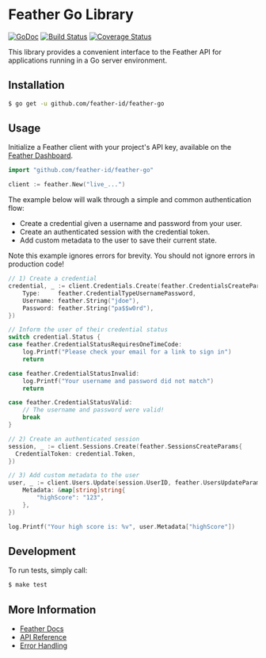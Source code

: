 # Feather Go Library

[![GoDoc](http://img.shields.io/badge/godoc-reference-blue.svg)](http://godoc.org/github.com/feather-id/feather-go) [![Build Status](https://travis-ci.org/feather-id/feather-go.svg?branch=master)](https://travis-ci.org/feather-id/feather-go) [![Coverage Status](https://coveralls.io/repos/github/feather-id/feather-go/badge.svg?branch=master&service=github)](https://coveralls.io/github/feather-id/feather-go?branch=master&service=github)

This library provides a convenient interface to the Feather API for applications running in a Go server environment.

## Installation

```sh
$ go get -u github.com/feather-id/feather-go
```

## Usage

Initialize a Feather client with your project's API key, available on the [Feather Dashboard](https://feather.id/dashboard).

```go
import "github.com/feather-id/feather-go"

client := feather.New("live_...")
```

The example below will walk through a simple and common authentication flow:

- Create a credential given a username and password from your user.
- Create an authenticated session with the credential token.
- Add custom metadata to the user to save their current state.

Note this example ignores errors for brevity. You should not ignore errors in production code!

```go
// 1) Create a credential
credential, _ := client.Credentials.Create(feather.CredentialsCreateParams{
	Type:     feather.CredentialTypeUsernamePassword,
	Username: feather.String("jdoe"),
	Password: feather.String("pa$$w0rd"),
})

// Inform the user of their credential status
switch credential.Status {
case feather.CredentialStatusRequiresOneTimeCode:
	log.Printf("Please check your email for a link to sign in")
	return

case feather.CredentialStatusInvalid:
	log.Printf("Your username and password did not match")
	return

case feather.CredentialStatusValid:
	// The username and password were valid!
	break
}

// 2) Create an authenticated session
session, _ := client.Sessions.Create(feather.SessionsCreateParams{
  CredentialToken: credential.Token,
})

// 3) Add custom metadata to the user
user, _ := client.Users.Update(session.UserID, feather.UsersUpdateParams{
	Metadata: &map[string]string{
		"highScore": "123",
	},
})

log.Printf("Your high score is: %v", user.Metadata["highScore"])
```

## Development

To run tests, simply call:

```sh
$ make test
```

## More Information

- [Feather Docs](https://feather.id/docs)
- [API Reference](https://feather.id/docs/reference/api)
- [Error Handling](https://feather.id/docs/reference/api#errors)
